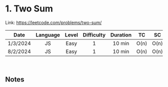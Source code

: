 # 1. Two Sum

Link: https://leetcode.com/problems/two-sum/

|   Date   | Language | Level | Difficulty | Duration |  TC  |  SC  |
| :------: | :------: | :---: | :--------: | :------: | :--: | :--: |
| 1/3/2024 |    JS    | Easy  |     1      |  10 min  | O(n) | O(n) |
| 8/2/2024 |    JS    | Easy  |     1      |  10 min  | O(n) | O(n) |

<br>

## Notes
